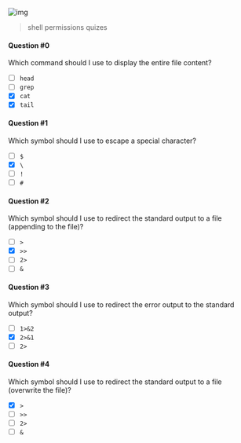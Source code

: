 ![img](https://assets.imaginablefutures.com/media/images/ALX_Logo.max-200x150.png)
  > shell permissions quizes

#### Question #0
Which command should I use to display the entire file content?

* [ ] ```head```
* [ ] ```grep```
* [X] ```cat```
* [X] ```tail```

#### Question #1
Which symbol should I use to escape a special character?

* [ ] ```$```
* [X] ```\```
* [ ] ```!```
* [ ] ```#```

#### Question #2
Which symbol should I use to redirect the standard output to a file (appending to the file)?

* [ ] ```>```
* [X] ```>>```
* [ ] ```2>```
* [ ] ```&```

#### Question  #3
Which symbol should I use to redirect the error output to the standard output?

* [ ] ```1>&2```
* [X] ```2>&1```
* [ ] ```2>```

#### Question #4
Which symbol should I use to redirect the standard output to a file (overwrite the file)?

* [X] ```>```
* [ ] ```>>```
* [ ] ```2>```
* [ ] ```&```
